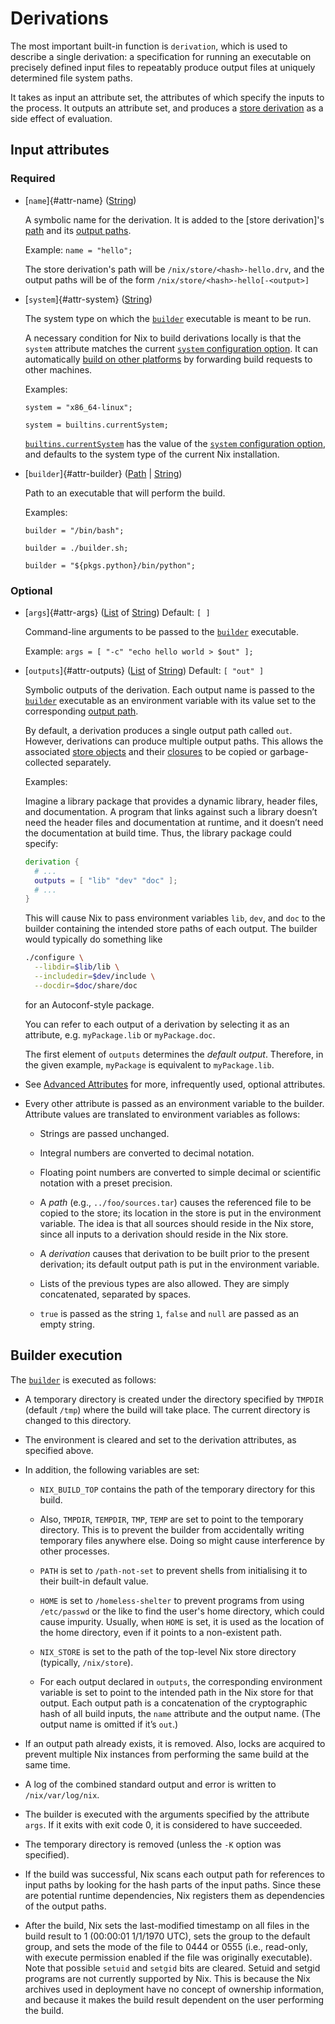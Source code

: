# Derivations

The most important built-in function is `derivation`, which is used to describe a single derivation:
a specification for running an executable on precisely defined input files to repeatably produce output files at uniquely determined file system paths.

It takes as input an attribute set, the attributes of which specify the inputs to the process.
It outputs an attribute set, and produces a [store derivation](@docroot@/glossary.md#gloss-store-derivation) as a side effect of evaluation.

<!-- FIXME: add a section on output attributes -->

## Input attributes

### Required

- [`name`]{#attr-name} ([String](@docroot@/language/values.md#type-string))

  A symbolic name for the derivation.
  It is added to the [store derivation]'s [path](@docroot@/glossary.md#gloss-store-path) and its [output paths][output path].

  Example: `name = "hello";`

  The store derivation's path will be `/nix/store/<hash>-hello.drv`, and the output paths will be of the form `/nix/store/<hash>-hello[-<output>]`
- [`system`]{#attr-system} ([String](@docroot@/language/values.md#type-string))

  The system type on which the [`builder`](#attr-builder) executable is meant to be run.

  A necessary condition for Nix to build derivations locally is that the `system` attribute matches the current [`system` configuration option].
  It can automatically [build on other platforms](../advanced-topics/distributed-builds.md) by forwarding build requests to other machines.

  Examples:

  `system = "x86_64-linux";`

  `system = builtins.currentSystem;`

  [`builtins.currentSystem`](@docroot@/language/builtin-constants.md#builtins-currentSystem) has the value of the [`system` configuration option], and defaults to the system type of the current Nix installation.

  [`system` configuration option]: @docroot@/command-ref/conf-file.md#conf-system

- [`builder`]{#attr-builder} ([Path](@docroot@/language/values.md#type-path) | [String](@docroot@/language/values.md#type-string))

  Path to an executable that will perform the build.

  Examples:

  `builder = "/bin/bash";`

  `builder = ./builder.sh;`

  `builder = "${pkgs.python}/bin/python";`

### Optional

- [`args`]{#attr-args} ([List](@docroot@/language/values.md#list) of [String](@docroot@/language/values.md#type-string)) Default: `[ ]`

  Command-line arguments to be passed to the [`builder`](#attr-builder) executable.

  Example: `args = [ "-c" "echo hello world > $out" ];`

- [`outputs`]{#attr-outputs} ([List](@docroot@/language/values.md#list) of [String](@docroot@/language/values.md#type-string)) Default: `[ "out" ]`

  Symbolic outputs of the derivation.
  Each output name is passed to the [`builder`](#attr-builder) executable as an environment variable with its value set to the corresponding [output path].

  [output path]: @docroot@/glossary.md#gloss-output-path

  By default, a derivation produces a single output path called `out`.
  However, derivations can produce multiple output paths.
  This allows the associated [store objects](@docroot@/glossary.md#gloss-store-object) and their [closures](@docroot@/glossary.md#gloss-closure) to be copied or garbage-collected separately.

  Examples:

  Imagine a library package that provides a dynamic library, header files, and documentation.
  A program that links against such a library doesn’t need the header files and documentation at runtime, and it doesn’t need the documentation at build time.
  Thus, the library package could specify:

  ```nix
  derivation {
    # ...
    outputs = [ "lib" "dev" "doc" ];
    # ...
  }
  ```

  This will cause Nix to pass environment variables `lib`, `dev`, and `doc` to the builder containing the intended store paths of each output.
  The builder would typically do something like

  ```bash
  ./configure \
    --libdir=$lib/lib \
    --includedir=$dev/include \
    --docdir=$doc/share/doc
  ```

  for an Autoconf-style package.

  You can refer to each output of a derivation by selecting it as an attribute, e.g. `myPackage.lib` or `myPackage.doc`.

  The first element of `outputs` determines the *default output*.
  Therefore, in the given example, `myPackage` is equivalent to `myPackage.lib`.

  <!-- FIXME: refer to the output attributes when we have one -->

- See [Advanced Attributes](./advanced-attributes.md) for more, infrequently used, optional attributes.

  <!-- FIXME: This should be moved here -->

- Every other attribute is passed as an environment variable to the builder.
  Attribute values are translated to environment variables as follows:

    - Strings are passed unchanged.

    - Integral numbers are converted to decimal notation.

    - Floating point numbers are converted to simple decimal or scientific notation with a preset precision.

    - A *path* (e.g., `../foo/sources.tar`) causes the referenced file
      to be copied to the store; its location in the store is put in
      the environment variable. The idea is that all sources should
      reside in the Nix store, since all inputs to a derivation should
      reside in the Nix store.

    - A *derivation* causes that derivation to be built prior to the
      present derivation; its default output path is put in the
      environment variable.

    - Lists of the previous types are also allowed. They are simply
      concatenated, separated by spaces.

    - `true` is passed as the string `1`, `false` and `null` are
      passed as an empty string.

## Builder execution

The [`builder`](#attr-builder) is executed as follows:

- A temporary directory is created under the directory specified by
  `TMPDIR` (default `/tmp`) where the build will take place. The
  current directory is changed to this directory.

- The environment is cleared and set to the derivation attributes, as
  specified above.

- In addition, the following variables are set:

  - `NIX_BUILD_TOP` contains the path of the temporary directory for
    this build.

  - Also, `TMPDIR`, `TEMPDIR`, `TMP`, `TEMP` are set to point to the
    temporary directory. This is to prevent the builder from
    accidentally writing temporary files anywhere else. Doing so
    might cause interference by other processes.

  - `PATH` is set to `/path-not-set` to prevent shells from
    initialising it to their built-in default value.

  - `HOME` is set to `/homeless-shelter` to prevent programs from
    using `/etc/passwd` or the like to find the user's home
    directory, which could cause impurity. Usually, when `HOME` is
    set, it is used as the location of the home directory, even if
    it points to a non-existent path.

  - `NIX_STORE` is set to the path of the top-level Nix store
    directory (typically, `/nix/store`).

  - For each output declared in `outputs`, the corresponding
    environment variable is set to point to the intended path in the
    Nix store for that output. Each output path is a concatenation
    of the cryptographic hash of all build inputs, the `name`
    attribute and the output name. (The output name is omitted if
    it’s `out`.)

- If an output path already exists, it is removed. Also, locks are
  acquired to prevent multiple Nix instances from performing the same
  build at the same time.

- A log of the combined standard output and error is written to
  `/nix/var/log/nix`.

- The builder is executed with the arguments specified by the
  attribute `args`. If it exits with exit code 0, it is considered to
  have succeeded.

- The temporary directory is removed (unless the `-K` option was
  specified).

- If the build was successful, Nix scans each output path for
  references to input paths by looking for the hash parts of the input
  paths. Since these are potential runtime dependencies, Nix registers
  them as dependencies of the output paths.

- After the build, Nix sets the last-modified timestamp on all files
  in the build result to 1 (00:00:01 1/1/1970 UTC), sets the group to
  the default group, and sets the mode of the file to 0444 or 0555
  (i.e., read-only, with execute permission enabled if the file was
  originally executable). Note that possible `setuid` and `setgid`
  bits are cleared. Setuid and setgid programs are not currently
  supported by Nix. This is because the Nix archives used in
  deployment have no concept of ownership information, and because it
  makes the build result dependent on the user performing the build.
